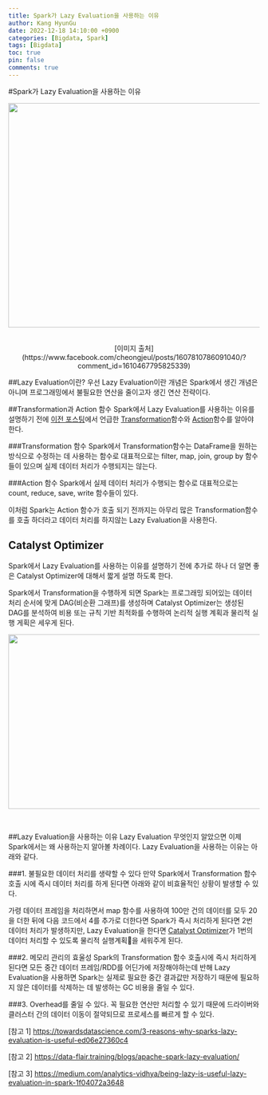 ```yaml
---
title: Spark가 Lazy Evaluation을 사용하는 이유
author: Kang HyunGu
date: 2022-12-18 14:10:00 +0900
categories: [Bigdata, Spark]
tags: [Bigdata]
toc: true
pin: false
comments: true
---
```


#Spark가 Lazy Evaluation을 사용하는 이유

<p align="left"> <img src="{{site.url}}/img/posts/lazy_spark.jpeg" width="600" height="450"></p> <br/>

<center> [이미지 출처](https://www.facebook.com/cheongjeul/posts/1607810786091040/?comment_id=1610467795825339) </center>

##Lazy Evaluation이란?
우선 Lazy Evaluation이란 개념은 Spark에서 생긴 개념은 아니며 프로그래밍에서 불필요한 연산을 줄이고자 생긴 연산 전략이다.

##Transformation과 Action 함수
Spark에서 Lazy Evaluation를 사용하는 이유를 설명하기 전에 [이전 포스팅](https://snowturtle93.github.io/posts/Spark%EB%A5%BC-%EC%82%AC%EC%9A%A9%ED%95%98%EB%A9%B4%EC%84%9C-%EA%B2%BD%ED%97%98%ED%95%9C-%ED%8A%9C%EB%8B%9D%ED%8F%AC%EC%9D%B8%ED%8A%B8/)에서 언급한 [Transformation](https://spark.apache.org/docs/latest/rdd-programming-guide.html#transformations)함수와 [Action](https://spark.apache.org/docs/latest/rdd-programming-guide.html#actions)함수를 알아야 한다.

###Transformation 함수
Spark에서 Transformation함수는 DataFrame을 원하는 방식으로 수정하는 데 사용하는 함수로 대표적으로는 filter, map, join, group by 함수들이 있으며 실제 데이터 처리가 수행되지는 않는다.

###Action 함수
Spark에서 실제 데이터 처리가 수행되는 함수로 대표적으로는 count, reduce, save, write 함수들이 있다.

이처럼 Spark는 Action 함수가 호출 되기 전까지는 아무리 많은 Transformation함수를 호출 하더라고 데이터 처리를 하지않는 Lazy Evaluation을 사용한다.

## Catalyst Optimizer
Spark에서 Lazy Evaluation를 사용하는 이유를 설명하기 전에 추가로 하나 더 알면 좋은 Catalyst Optimizer에 대해서 짧게 설명 하도록 한다.

Spark에서 Transformation을 수행하게 되면 Spark는 프로그래밍 되어있는 데이터 처리 순서에 맞게 DAG(비순환 그래프)를 생성하며 Catalyst Optimizer는 생성된 DAG를 분석하여 비용 또는 규칙 기반 최적화를 수행하여 논리적 실행 계획과 물리적 실행 게획은 세우게 된다.
<p align="left"> <img src="{{site.url}}/img/posts/Catalyst-Optimizer-diagram.png" width="600" height="350"></p> <br/>

##Lazy Evaluation을 사용하는 이유
Lazy Evaluation 무엇인지 알았으면 이제 Spark에서는 왜 사용하는지 알아볼 차례이다.
Lazy Evaluation을 사용하는 이유는 아래와 같다.

###1. 불필요한 데이터 처리를 생략할 수 있다
만약 Spark에서 Transformation 함수 호출 시에 즉시 데이터 처리를 하게 된다면 아래와 같이 비효율적인 상황이 발생할 수 있다.

가령 데이터 프레임을 처리하면서 map 함수를 사용하여 100만 건의 데이터를 모두 20을 더한 뒤에 다음 코드에서 4를 추가로 더한다면 Spark가 즉시 처리하게 된다면 2번 데이터 처리가 발생하지만, Lazy Evaluation을 한다면 [Catalyst Optimizer](databricks.com/blog/2015/04/13/deep-dive-into-spark-sqls-catalyst-optimizer.html)가 1번의 데이터 처리할 수 있도록 물리적 실행계획을 세워주게 된다.

###2. 메모리 관리의 효울성
Spark의 Transformation 함수 호출시에 즉시 처리하게 된다면 모든 중간 데이터 프레임/RDD를 어딘가에 저장해야하는데 반해
Lazy Evaluation을 사용하면 Spark는 실제로 필요한 중간 결과값만 저장하기 때문에 필요하지 않은 데이터를 삭제하는 데 발생하는 GC 비용을 줄일 수 있다.

###3. Overhead를 줄일 수 있다.
꼭 필요한 연산만 처리할 수 있기 때문에 드라이버와 클러스터 간의 데이터 이동이 절약되므로 프로세스를 빠르게 할 수 있다.


[참고 1] https://towardsdatascience.com/3-reasons-why-sparks-lazy-evaluation-is-useful-ed06e27360c4


[참고 2] https://data-flair.training/blogs/apache-spark-lazy-evaluation/


[참고 3] https://medium.com/analytics-vidhya/being-lazy-is-useful-lazy-evaluation-in-spark-1f04072a3648
